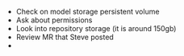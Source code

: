 
* Check on model storage persistent volume
* Ask about permissions
* Look into repository storage (it is around 150gb)
* Review MR that Steve posted
* 